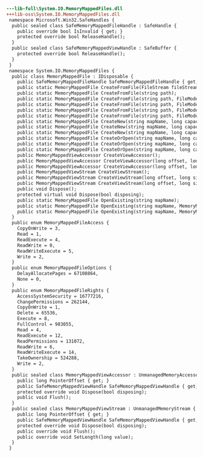 ﻿```diff
---lib-full\System.IO.MemoryMappedFiles.dll
+++lib-oss\System.IO.MemoryMappedFiles.dll
 namespace Microsoft.Win32.SafeHandles {
  public sealed class SafeMemoryMappedFileHandle : SafeHandle {
    public override bool IsInvalid { get; }
    protected override bool ReleaseHandle();
  }
  public sealed class SafeMemoryMappedViewHandle : SafeBuffer {
    protected override bool ReleaseHandle();
  }
 }
 namespace System.IO.MemoryMappedFiles {
  public class MemoryMappedFile : IDisposable {
    public SafeMemoryMappedFileHandle SafeMemoryMappedFileHandle { get; }
    public static MemoryMappedFile CreateFromFile(FileStream fileStream, string mapName, long capacity, MemoryMappedFileAccess access, HandleInheritability inheritability, bool leaveOpen);
    public static MemoryMappedFile CreateFromFile(string path);
    public static MemoryMappedFile CreateFromFile(string path, FileMode mode);
    public static MemoryMappedFile CreateFromFile(string path, FileMode mode, string mapName);
    public static MemoryMappedFile CreateFromFile(string path, FileMode mode, string mapName, long capacity);
    public static MemoryMappedFile CreateFromFile(string path, FileMode mode, string mapName, long capacity, MemoryMappedFileAccess access);
    public static MemoryMappedFile CreateNew(string mapName, long capacity);
    public static MemoryMappedFile CreateNew(string mapName, long capacity, MemoryMappedFileAccess access);
    public static MemoryMappedFile CreateNew(string mapName, long capacity, MemoryMappedFileAccess access, MemoryMappedFileOptions options, HandleInheritability inheritability);
    public static MemoryMappedFile CreateOrOpen(string mapName, long capacity);
    public static MemoryMappedFile CreateOrOpen(string mapName, long capacity, MemoryMappedFileAccess access);
    public static MemoryMappedFile CreateOrOpen(string mapName, long capacity, MemoryMappedFileAccess access, MemoryMappedFileOptions options, HandleInheritability inheritability);
    public MemoryMappedViewAccessor CreateViewAccessor();
    public MemoryMappedViewAccessor CreateViewAccessor(long offset, long size);
    public MemoryMappedViewAccessor CreateViewAccessor(long offset, long size, MemoryMappedFileAccess access);
    public MemoryMappedViewStream CreateViewStream();
    public MemoryMappedViewStream CreateViewStream(long offset, long size);
    public MemoryMappedViewStream CreateViewStream(long offset, long size, MemoryMappedFileAccess access);
    public void Dispose();
    protected virtual void Dispose(bool disposing);
    public static MemoryMappedFile OpenExisting(string mapName);
    public static MemoryMappedFile OpenExisting(string mapName, MemoryMappedFileRights desiredAccessRights);
    public static MemoryMappedFile OpenExisting(string mapName, MemoryMappedFileRights desiredAccessRights, HandleInheritability inheritability);
  }
  public enum MemoryMappedFileAccess {
    CopyOnWrite = 3,
    Read = 1,
    ReadExecute = 4,
    ReadWrite = 0,
    ReadWriteExecute = 5,
    Write = 2,
  }
  public enum MemoryMappedFileOptions {
    DelayAllocatePages = 67108864,
    None = 0,
  }
  public enum MemoryMappedFileRights {
    AccessSystemSecurity = 16777216,
    ChangePermissions = 262144,
    CopyOnWrite = 1,
    Delete = 65536,
    Execute = 8,
    FullControl = 983055,
    Read = 4,
    ReadExecute = 12,
    ReadPermissions = 131072,
    ReadWrite = 6,
    ReadWriteExecute = 14,
    TakeOwnership = 524288,
    Write = 2,
  }
  public sealed class MemoryMappedViewAccessor : UnmanagedMemoryAccessor {
    public long PointerOffset { get; }
    public SafeMemoryMappedViewHandle SafeMemoryMappedViewHandle { get; }
    protected override void Dispose(bool disposing);
    public void Flush();
  }
  public sealed class MemoryMappedViewStream : UnmanagedMemoryStream {
    public long PointerOffset { get; }
    public SafeMemoryMappedViewHandle SafeMemoryMappedViewHandle { get; }
    protected override void Dispose(bool disposing);
    public override void Flush();
    public override void SetLength(long value);
  }
 }
```
